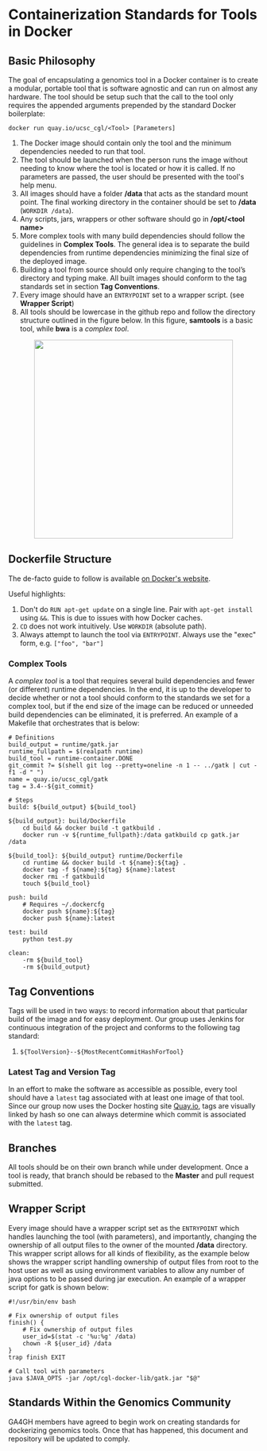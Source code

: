 Containerization Standards for Tools in Docker
====================

Basic Philosophy
---------------------

The goal of encapsulating a genomics tool in a Docker container is to create 
a modular, portable tool that is software agnostic and can run on almost any hardware. 
The tool should be setup such that the call to the tool only requires the appended arguments 
prepended by the standard Docker boilerplate:

    docker run quay.io/ucsc_cgl/<Tool> [Parameters]

1. The Docker image should contain only the tool and the minimum dependencies needed to run that tool.
2. The tool should be launched when the person runs the image without needing to know where the tool is located or how it is called. If no parameters are passed, the user should be presented with the tool's help menu.
3. All images should have a folder **/data** that acts as the standard mount point. The final working directory in the container should be set to **/data** (`WORKDIR /data`). 
4. Any scripts, jars, wrappers or other software should go in **/opt/\<tool name\>**
5. More complex tools with many build dependencies should follow the guidelines in **Complex Tools**.  The general idea is to separate the build dependencies from runtime dependencies minimizing the final size of the deployed image.
6. Building a tool from source should only require changing to the tool’s directory and typing make. All built images should conform to the tag standards set in section **Tag Conventions**.
7. Every image should have an `ENTRYPOINT` set to a wrapper script. (see **Wrapper Script**)   
8. All tools should be lowercase in the github repo and follow the directory structure outlined in the figure below. In this figure, **samtools** is a basic tool, while **bwa** is a *complex tool*. 

<p align="center">
<img align="center" src="http://i.imgur.com/j4kracV.png" width="400"#dir  />
</p>


Dockerfile Structure
---------------------
The de-facto guide to follow is available [on Docker's website](https://docs.docker.com/articles/dockerfile_best-practices/).

Useful highlights:

1. Don't do `RUN apt-get update` on a single line. Pair with `apt-get install` using `&&`. This is due to issues with how Docker caches.
3. `CD` does not work intuitively. Use `WORKDIR` (absolute path).
4. Always attempt to launch the tool via `ENTRYPOINT`. Always use the "exec" form, e.g. `["foo", "bar"]`

### Complex Tools
A *complex tool* is a tool that requires several build dependencies and fewer (or different) runtime dependencies.
In the end, it is up to the developer to decide whether or not a tool should conform to the standards 
we set for a complex tool, but if the end size of the image can be reduced or unneeded build dependencies 
can be eliminated, it is preferred. An example of a Makefile that orchestrates that is below:

```
# Definitions
build_output = runtime/gatk.jar
runtime_fullpath = $(realpath runtime)
build_tool = runtime-container.DONE
git_commit ?= $(shell git log --pretty=oneline -n 1 -- ../gatk | cut -f1 -d " ")
name = quay.io/ucsc_cgl/gatk
tag = 3.4--${git_commit}

# Steps
build: ${build_output} ${build_tool}

${build_output}: build/Dockerfile
	cd build && docker build -t gatkbuild .
	docker run -v ${runtime_fullpath}:/data gatkbuild cp gatk.jar /data

${build_tool}: ${build_output} runtime/Dockerfile
	cd runtime && docker build -t ${name}:${tag} .
	docker tag -f ${name}:${tag} ${name}:latest
	docker rmi -f gatkbuild
	touch ${build_tool}

push: build
	# Requires ~/.dockercfg
	docker push ${name}:${tag}
	docker push ${name}:latest

test: build
	python test.py

clean:
	-rm ${build_tool}
	-rm ${build_output}
```

## Tag Conventions
Tags will be used in two ways: to record information about that particular build of the image and for easy deployment.  Our group uses Jenkins for continuous integration of the project and conforms to the following tag standard:

1. `${ToolVersion}--${MostRecentCommitHashForTool}`

### Latest Tag and Version Tag
In an effort to make the software as accessible as possible, every tool should have a `latest` tag associated with at least one image of that tool. Since our group now uses the Docker hosting site [Quay.io](www.quay.io), tags are visually linked by hash so one can always determine which commit is associated with the `latest` tag.

## Branches
All tools should be on their own branch while under development.  Once a tool is ready, that branch should be rebased to the **Master** and pull request submitted.  

## Wrapper Script
Every image should have a wrapper script set as the `ENTRYPOINT` which handles launching the tool (with parameters), and importantly, changing the ownership of all output files to the owner of the mounted **/data** directory.  This wrapper script allows for all kinds of flexibility, as the example below shows the wrapper script handling ownership of output files from root to the host user as well as using environment variables to allow any number of java options to be passed during jar execution. An example of a wrapper script for gatk is shown below:
```
#!/usr/bin/env bash

# Fix ownership of output files
finish() {
    # Fix ownership of output files
    user_id=$(stat -c '%u:%g' /data)
    chown -R ${user_id} /data
}
trap finish EXIT

# Call tool with parameters
java $JAVA_OPTS -jar /opt/cgl-docker-lib/gatk.jar "$@"
```

## Standards Within the Genomics Community

GA4GH members have agreed to begin work on creating standards for dockerizing genomics tools.  Once that has happened, this document and repository will be updated to comply.
